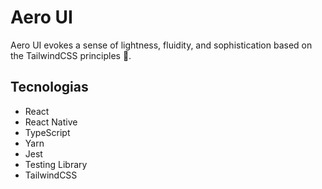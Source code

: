 # Aero UI

Aero UI evokes a sense of lightness, fluidity, and sophistication based on the TailwindCSS principles 🌊.

## Tecnologias

- React
- React Native
- TypeScript
- Yarn
- Jest
- Testing Library
- TailwindCSS

